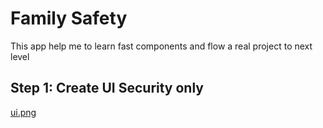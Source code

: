 # Family Safety
This app help me to learn fast components and flow a real project to next level
## Step 1: Create UI Security only
[ui.png](documents%2Fui.png)
## 
